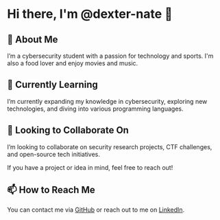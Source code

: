 # Hi there, I'm @dexter-nate 👋

## 👀 About Me
I’m a cybersecurity student with a passion for technology and sports. I'm also a food lover and enjoy movies and music. 

## 🌱 Currently Learning
I’m currently expanding my knowledge in cybersecurity, exploring new technologies, and diving into various programming languages.

## 💞️ Looking to Collaborate On
I’m looking to collaborate on security research projects, CTF challenges, and open-source tech initiatives.

If you have a project or idea in mind, feel free to reach out!

## 📫 How to Reach Me
You can contact me via [GitHub](https://github.com/dexter-nate) or reach out to me on [LinkedIn](https://www.linkedin.com/in/lorenzo-naturale-859a521a6/).
